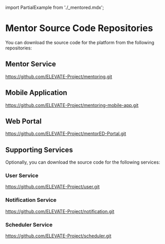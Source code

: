 import PartialExample from './_mentored.mdx';

# Mentor Source Code Repositories
You can download the source code for the <PartialExample mentored /> platform from the following repositories:

## Mentor Service

https://github.com/ELEVATE-Project/mentoring.git

## Mobile Application

https://github.com/ELEVATE-Project/mentoring-mobile-app.git 

## Web Portal

https://github.com/ELEVATE-Project/mentorED-Portal.git

## Supporting Services 

Optionally, you can download the source code for the following services:

### User Service

https://github.com/ELEVATE-Project/user.git

### Notification Service

https://github.com/ELEVATE-Project/notification.git

### Scheduler Service

https://github.com/ELEVATE-Project/scheduler.git